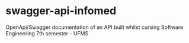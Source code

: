 # swagger-api-infomed
OpenApi/Swagger documentation of an API built whilst cursing Software Engineering 7th semester - UFMS
